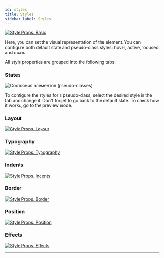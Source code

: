 ```yaml
---
id: styles
title: Styles
sidebar_label: Styles
---
```


[![Style Props. Basic](https://img.youtube.com/vi/kDEtTCMTEY8/0.jpg)](https://www.youtube.com/watch?v=kDEtTCMTEY8)

Here, you can set the visual representation of the element. You can configure both default state and pseudo-class styles: hover, active, focused and more.

All style properties are grouped into the following tabs:

### States

![Состояния элементов (pseudo-classes)](https://test-upl.quarkly.io/60a657b1e3623a001f692958/images/docs-new-workarea-props-panel-styles-states.png?v=2021-05-20T15:36:47.246Z)

To configure the styles for a pseudo-class, select the desired style in the tab and change it. Don't forget to go back to the default state. To check how it works, go to the preview mode.

### Layout

[![Style Props. Layout](https://img.youtube.com/vi/poqFYGSi8Qg/0.jpg)](https://www.youtube.com/watch?v=poqFYGSi8Qg)

### Typography

[![Style Props. Typography](https://img.youtube.com/vi/rDvkk93OiQA/0.jpg)](https://www.youtube.com/watch?v=rDvkk93OiQA)

### Indents

[![Style Props. Indents](https://img.youtube.com/vi/og2CZMritoY/0.jpg)](https://www.youtube.com/watch?v=og2CZMritoY)

### Border

[![Style Props. Border](https://img.youtube.com/vi/_lBpE4uFhkk/0.jpg)](https://www.youtube.com/watch?v=_lBpE4uFhkk)

### Position

[![Style Props. Position](https://img.youtube.com/vi/Y-MOOBqjSg4/0.jpg)](https://www.youtube.com/watch?v=Y-MOOBqjSg4)

### Effects

[![Style Props. Effects](https://img.youtube.com/vi/esh5UtPaXcU/0.jpg)](https://www.youtube.com/watch?v=esh5UtPaXcU)

---
